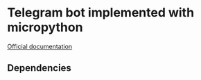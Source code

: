 # Telegram bot implemented with micropython

[Official documentation](https://telegram-bot-sdk.readme.io/reference)



## Dependencies
